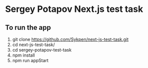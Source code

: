 # Sergey Potapov Next.js test task

## To run the app
1. git clone https://github.com/Sykpen/next-js-test-task.git
2. cd next-js-test-task/
3. cd sergey-potapov-test-task
4. npm install
5. npm run appStart